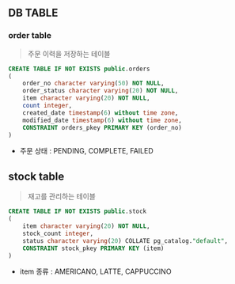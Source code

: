 ## DB TABLE 

### order table 
> 주문 이력을 저장하는 테이블

```sql
CREATE TABLE IF NOT EXISTS public.orders
(
    order_no character varying(50) NOT NULL,
    order_status character varying(20) NOT NULL,
    item character varying(20) NOT NULL,
    count integer,
    created_date timestamp(6) without time zone,
    modified_date timestamp(6) without time zone,
    CONSTRAINT orders_pkey PRIMARY KEY (order_no)
)
```

- 주문 상태 : PENDING, COMPLETE, FAILED

## stock table
> 재고를 관리하는 테이블
```sql
CREATE TABLE IF NOT EXISTS public.stock
(
    item character varying(20) NOT NULL,
    stock_count integer,
    status character varying(20) COLLATE pg_catalog."default",
    CONSTRAINT stock_pkey PRIMARY KEY (item)
)
```

- item 종류 : AMERICANO, LATTE, CAPPUCCINO
 


 

